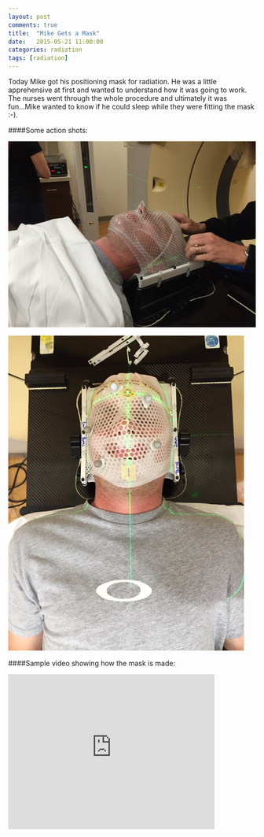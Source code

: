 ```yaml
---
layout: post
comments: true
title:  "Mike Gets a Mask"
date:   2015-05-21 11:00:00
categories: radiation
tags: [radiation]
---
```

Today Mike got his positioning mask for radiation.  He was a little apprehensive at first and wanted to understand how it was going to work.  The nurses went through the whole procedure and ultimately it was fun...Mike wanted to know if he could sleep while they were fitting the mask :-).


####Some action shots:

![Side shot](/assets/IMG_0854.jpg)

![Frontal shot](/assets/IMG_0858.jpg)


####Sample video showing how the mask is made:
<iframe width="420" height="315" src="http://www.youtube.com/embed/DWl3M81Vi90" frameborder="0" allowfullscreen></iframe>
